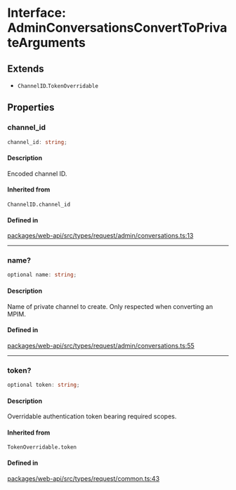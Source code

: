 # Interface: AdminConversationsConvertToPrivateArguments

## Extends

- `ChannelID`.`TokenOverridable`

## Properties

### channel\_id

```ts
channel_id: string;
```

#### Description

Encoded channel ID.

#### Inherited from

`ChannelID.channel_id`

#### Defined in

[packages/web-api/src/types/request/admin/conversations.ts:13](https://github.com/slackapi/node-slack-sdk/blob/main/packages/web-api/src/types/request/admin/conversations.ts#L13)

***

### name?

```ts
optional name: string;
```

#### Description

Name of private channel to create. Only respected when converting an MPIM.

#### Defined in

[packages/web-api/src/types/request/admin/conversations.ts:55](https://github.com/slackapi/node-slack-sdk/blob/main/packages/web-api/src/types/request/admin/conversations.ts#L55)

***

### token?

```ts
optional token: string;
```

#### Description

Overridable authentication token bearing required scopes.

#### Inherited from

`TokenOverridable.token`

#### Defined in

[packages/web-api/src/types/request/common.ts:43](https://github.com/slackapi/node-slack-sdk/blob/main/packages/web-api/src/types/request/common.ts#L43)
